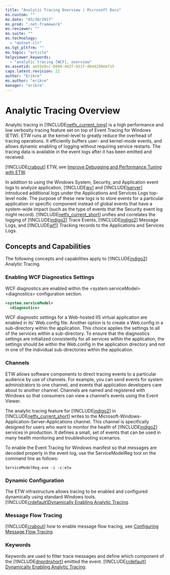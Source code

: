 ```yaml
---
title: "Analytic Tracing Overview | Microsoft Docs"
ms.custom: ""
ms.date: "03/30/2017"
ms.prod: ".net-framework"
ms.reviewer: ""
ms.suite: ""
ms.technology: 
  - "dotnet-clr"
ms.tgt_pltfrm: ""
ms.topic: "article"
helpviewer_keywords: 
  - "analytic tracing [WCF], overview"
ms.assetid: ae55e9cc-0809-442f-921f-d644290ebf15
caps.latest.revision: 22
author: "Erikre"
ms.author: "erikre"
manager: "erikre"
---
```

# Analytic Tracing Overview
Analytic tracing in [!INCLUDE[netfx_current_long](../../../../../includes/netfx-current-long-md.md)] is a high performance and low verbosity tracing feature set on top of Event Tracing for Windows (ETW). ETW runs at the kernel-level to greatly reduce the overhead of tracing operations. It efficiently buffers user- and kernel-mode events, and allows dynamic enabling of logging without requiring service restarts. The tracing data is available in the event logs after it has been emitted and received.  
  
 [!INCLUDE[crabout](../../../../../includes/crabout-md.md)] ETW, see [Improve Debugging and Performance Tuning with ETW](http://go.microsoft.com/fwlink/?LinkId=164781).  
  
 In addition to using the Windows System, Security, and Application event logs to analyze application, [!INCLUDE[wv](../../../../../includes/wv-md.md)] and [!INCLUDE[lserver](../../../../../includes/lserver-md.md)] introduced additional logs under the Applications and Services Logs top-level node. The purpose of these new logs is to store events for a particular application or specific component instead of global events that have a system-wide impact (such as the type of events that the Security event log might record). [!INCLUDE[netfx_current_short](../../../../../includes/netfx-current-short-md.md)] unifies and correlates the logging of [!INCLUDE[indigo2](../../../../../includes/indigo2-md.md)] Trace Events, [!INCLUDE[indigo2](../../../../../includes/indigo2-md.md)] Message Logs, and [!INCLUDE[wf1](../../../../../includes/wf1-md.md)] Tracking records to the Applications and Services Logs.  
  
## Concepts and Capabilities  
 The following concepts and capabilities apply to [!INCLUDE[indigo2](../../../../../includes/indigo2-md.md)] Analytic Tracing.  
  
### Enabling WCF Diagnostics Settings  
 WCF diagnostics are enabled within the \<system.serviceModel>\<diagnostics> configuration section.  
  
```xml  
<system.serviceModel>  
  <diagnostics>  
```  
  
 WCF diagnostic settings for a Web-hosted IIS virtual application are enabled in its’ Web.config file. Another option is to create a Web.config in a sub-directory within the application.  This choice applies the settings to all of the services within a sub-directory.  To ensure that the diagnostics settings are initialized consistently for all services within the application, the settings should be within the Web.config in the application directory and not in one of the individual sub-directories within the application.  
  
### Channels  
 ETW allows software components to direct tracing events to a particular audience by use of channels. For example, you can send events for system administrators to one channel, and events that application developers care about to another channel. Channels are named and registered with Windows so that consumers can view a channel’s events using the Event Viewer.  
  
 The analytic tracing feature for [!INCLUDE[indigo2](../../../../../includes/indigo2-md.md)] in [!INCLUDE[netfx_current_short](../../../../../includes/netfx-current-short-md.md)] writes to the Microsoft-Windows-Application-Server-Applications channel. This channel is specifically designed for users who want to monitor the health of [!INCLUDE[indigo2](../../../../../includes/indigo2-md.md)] services in production. It defines a small, set of events that can be used in many health monitoring and troubleshooting scenarios.  
  
 To enable the Event Tracing for Windows manifest so that messages are decoded properly in the event log, use the ServiceModelReg tool on the command line as follows:  
  
 `ServiceModelReg.exe -i -c:etw`  
  
### Dynamic Configuration  
 The ETW infrastructure allows tracing to be enabled and configured dynamically using standard Windows tools. [!INCLUDE[crdefault](../../../../../includes/crdefault-md.md)][Dynamically Enabling Analytic Tracing](../../../../../docs/framework/wcf/diagnostics/etw/dynamically-enabling-analytic-tracing.md).  
  
### Message Flow Tracing  
 [!INCLUDE[crabout](../../../../../includes/crabout-md.md)] how to enable message flow tracing, see [Configuring Message Flow Tracing](../../../../../docs/framework/wcf/diagnostics/etw/configuring-message-flow-tracing.md).  
  
### Keywords  
 Keywords are used to filter trace messages and define which component of the [!INCLUDE[dnprdnshort](../../../../../includes/dnprdnshort-md.md)] emitted the event. [!INCLUDE[crdefault](../../../../../includes/crdefault-md.md)] [Dynamically Enabling Analytic Tracing](../../../../../docs/framework/wcf/diagnostics/etw/dynamically-enabling-analytic-tracing.md).
